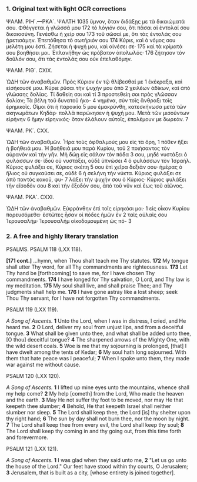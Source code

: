 ### 1. Original text with light OCR corrections

ΨΑΛΜ. ΡΙΗ´.—ΡΚΑ´. ΨΑΛΤΗ 1035
ὕμνον, ὅταν διδάξῃς με τὰ δικαιώματά σου. Φθέγγεται ἡ γλῶσσά μου 172
τὸ λόγιόν σου, ὅτι πᾶσαι αἱ ἐντολαί σου δικαιοσύνη. Γενέσθω ἡ χείρ σου 173
τοῦ σῶσαί με, ὅτι τὰς ἐντολάς σου ᾑρετισάμην. Ἐπεπόθησα τὸ σωτήριόν σου 174
Κύριε, καὶ ὁ νόμος σου μελέτη μου ἐστί. Ζήσεται ἡ ψυχή μου, καὶ αἰνέσει σε· 175
καὶ τὰ κρίματά σου βοηθήσει μοι. Ἐπλανήθην ὡς πρόβατον ἀπολωλός· 176
ζήτησον τὸν δοῦλόν σου, ὅτι τὰς ἐντολάς σου οὐκ ἐπελαθόμην.

ΨΑΛΜ. ΡΙΘ´. CXIX.

ὨΔΗ τῶν ἀναβαθμῶν. Πρὸς Κύριον ἐν τῷ θλίβεσθαί με 1
ἐκέκραξα, καὶ εἰσήκουσέ μου. Κύριε ῥῦσαι τὴν ψυχήν μου ἀπὸ 2
χειλέων ἀδίκων, καὶ ἀπὸ γλώσσης δολίας. Τί δοθείη σοι καὶ τί 3
προστεθείη σοι πρὸς γλῶσσαν δολίαν; Τὰ βέλη τοῦ δυνατοῦ ἠκο- 4
νημένα, σὺν τοῖς ἄνθραξι τοῖς ἐρημικοῖς. Οἴμοι ὅτι ἡ παροικία 5
μου ἐμακρύνθη, κατεσκήνωσα μετὰ τῶν σκηνωμάτων Κηδάρ·
πολλὰ παρώκησεν ἡ ψυχή μου. Μετὰ τῶν μισούντων εἰρήνην 6
ἤμην εἰρηνικός· ὅταν ἐλάλουν αὐτοῖς, ἐπολέμουν με δωρεάν. 7

ΨΑΛΜ. ΡΚ´. CXX.

ὨΔΗ τῶν ἀναβαθμῶν. Ἦρα τοὺς ὀφθαλμούς μου εἰς τὰ ὄρη, 1
πόθεν ἥξει ἡ βοήθειά μου. Ἡ βοήθειά μου παρὰ Κυρίου, τοῦ 2
ποιήσαντος τὸν οὐρανὸν καὶ τὴν γῆν. Μὴ δώῃ εἰς σάλον τὸν πόδα 3
σου, μηδὲ νυστάξει ὁ φυλάσσων σε· ἰδοὺ οὐ νυστάξει, οὐδὲ ὑπνώσει 4
ὁ φυλάσσων τὸν Ἰσραήλ. Κύριος φυλάξει σε, Κύριος σκέπη 5
σου ἐπὶ χεῖρα δεξιάν σου· ἡμέρας ὁ ἥλιος οὐ συγκαύσει σε, οὐδὲ 6
ἡ σελήνη τὴν νύκτα. Κύριος φυλάξει σε ἀπὸ παντὸς κακοῦ, φυ- 7
λάξει τὴν ψυχήν σου ὁ Κύριος· Κύριος φυλάξει τὴν εἴσοδόν σου 8
καὶ τὴν ἔξοδόν σου, ἀπὸ τοῦ νῦν καὶ ἕως τοῦ αἰῶνος.

ΨΑΛΜ. ΡΚΑ´. CXXI.

ὨΔΗ τῶν ἀναβαθμῶν. Εὐφράνθην ἐπὶ τοῖς εἰρηκόσι μοι· 1
εἰς οἶκον Κυρίου πορευσόμεθα· ἑστῶτες ἦσαν οἱ πόδες ἡμῶν ἐν 2
ταῖς αὐλαῖς σου Ἱερουσαλήμ· Ἱερουσαλήμ οἰκοδομουμένη ὡς πό- 3

### 2. A free and highly literary translation

PSALMS. PSALM 118 (LXX 118).

**[171 cont.]** ...hymn, when Thou shalt teach me Thy statutes.
**172** My tongue shall utter Thy word, for all Thy commandments are righteousness.
**173** Let Thy hand be [forthcoming] to save me, for I have chosen Thy commandments.
**174** I have longed for Thy salvation, O Lord, and Thy law is my meditation.
**175** My soul shall live, and shall praise Thee; and Thy judgments shall help me.
**176** I have gone astray like a lost sheep; seek Thou Thy servant, for I have not forgotten Thy commandments.

PSALM 119 (LXX 119).

*A Song of Ascents.*
**1** Unto the Lord, when I was in distress, I cried, and He heard me.
**2** O Lord, deliver my soul from unjust lips, and from a deceitful tongue.
**3** What shall be given unto thee, and what shall be added unto thee, [O thou] deceitful tongue?
**4** The sharpened arrows of the Mighty One, with the wild desert coals.
**5** Woe is me that my sojourning is prolonged, [that] I have dwelt among the tents of Kedar;
**6** My soul hath long sojourned. With them that hate peace was I peaceful;
**7** When I spoke unto them, they made war against me without cause.

PSALM 120 (LXX 120).

*A Song of Ascents.*
**1** I lifted up mine eyes unto the mountains, whence shall my help come?
**2** My help [cometh] from the Lord, Who made the heaven and the earth.
**3** May He not suffer thy foot to be moved, nor may He that keepeth thee slumber;
**4** Behold, He that keepeth Israel shall neither slumber nor sleep.
**5** The Lord shall keep thee, the Lord [is] thy shelter upon thy right hand;
**6** The sun by day shall not burn thee, nor the moon by night.
**7** The Lord shall keep thee from every evil, the Lord shall keep thy soul;
**8** The Lord shall keep thy coming in and thy going out, from this time forth and forevermore.

PSALM 121 (LXX 121).

*A Song of Ascents.*
**1** I was glad when they said unto me,
**2** "Let us go unto the house of the Lord." Our feet have stood within thy courts, O Jerusalem;
**3** Jerusalem, that is built as a city, [whose entirety is joined together].